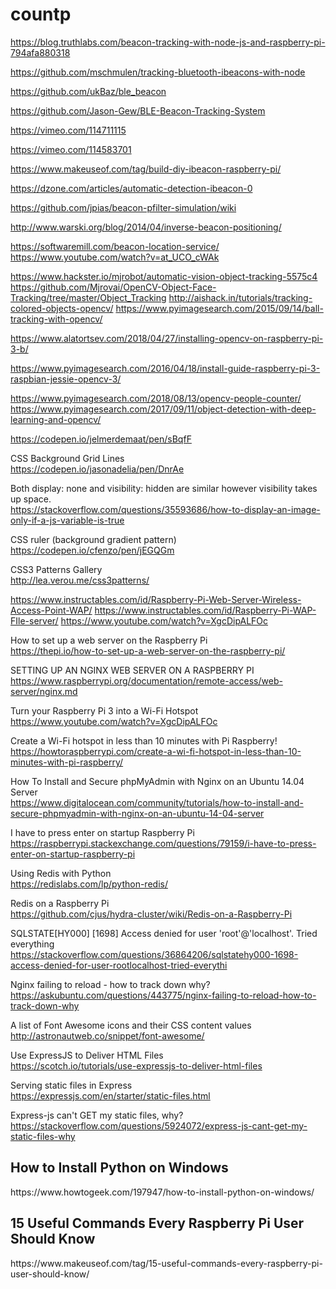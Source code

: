 # countp

https://blog.truthlabs.com/beacon-tracking-with-node-js-and-raspberry-pi-794afa880318

https://github.com/mschmulen/tracking-bluetooth-ibeacons-with-node

https://github.com/ukBaz/ble_beacon

https://github.com/Jason-Gew/BLE-Beacon-Tracking-System

https://vimeo.com/114711115

https://vimeo.com/114583701


https://www.makeuseof.com/tag/build-diy-ibeacon-raspberry-pi/

https://dzone.com/articles/automatic-detection-ibeacon-0


https://github.com/jpias/beacon-pfilter-simulation/wiki

http://www.warski.org/blog/2014/04/inverse-beacon-positioning/

https://softwaremill.com/beacon-location-service/
https://www.youtube.com/watch?v=at_UCO_cWAk



https://www.hackster.io/mjrobot/automatic-vision-object-tracking-5575c4
https://github.com/Mjrovai/OpenCV-Object-Face-Tracking/tree/master/Object_Tracking
http://aishack.in/tutorials/tracking-colored-objects-opencv/
https://www.pyimagesearch.com/2015/09/14/ball-tracking-with-opencv/



https://www.alatortsev.com/2018/04/27/installing-opencv-on-raspberry-pi-3-b/

https://www.pyimagesearch.com/2016/04/18/install-guide-raspberry-pi-3-raspbian-jessie-opencv-3/





https://www.pyimagesearch.com/2018/08/13/opencv-people-counter/
https://www.pyimagesearch.com/2017/09/11/object-detection-with-deep-learning-and-opencv/

https://codepen.io/jelmerdemaat/pen/sBqfF

CSS Background Grid Lines</br>
https://codepen.io/jasonadelia/pen/DnrAe

Both display: none and visibility: hidden are similar however visibility takes up space.</br>
https://stackoverflow.com/questions/35593686/how-to-display-an-image-only-if-a-js-variable-is-true

CSS ruler (background gradient pattern)</br>
https://codepen.io/cfenzo/pen/jEGQGm

CSS3 Patterns Gallery</br>
http://lea.verou.me/css3patterns/

https://www.instructables.com/id/Raspberry-Pi-Web-Server-Wireless-Access-Point-WAP/
https://www.instructables.com/id/Raspberry-Pi-WAP-FIle-server/
https://www.youtube.com/watch?v=XgcDipALFOc

How to set up a web server on the Raspberry Pi</br>
https://thepi.io/how-to-set-up-a-web-server-on-the-raspberry-pi/

SETTING UP AN NGINX WEB SERVER ON A RASPBERRY PI</br>
https://www.raspberrypi.org/documentation/remote-access/web-server/nginx.md

Turn your Raspberry Pi 3 into a Wi-Fi Hotspot</br>
https://www.youtube.com/watch?v=XgcDipALFOc

Create a Wi-Fi hotspot in less than 10 minutes with Pi Raspberry!</br>
https://howtoraspberrypi.com/create-a-wi-fi-hotspot-in-less-than-10-minutes-with-pi-raspberry/</br>

How To Install and Secure phpMyAdmin with Nginx on an Ubuntu 14.04 Server</br>
https://www.digitalocean.com/community/tutorials/how-to-install-and-secure-phpmyadmin-with-nginx-on-an-ubuntu-14-04-server</br>

I have to press enter on startup Raspberry Pi</br>
https://raspberrypi.stackexchange.com/questions/79159/i-have-to-press-enter-on-startup-raspberry-pi</br>

Using Redis with Python</br>
https://redislabs.com/lp/python-redis/</br>

Redis on a Raspberry Pi</br>
https://github.com/cjus/hydra-cluster/wiki/Redis-on-a-Raspberry-Pi</br>

SQLSTATE[HY000] [1698] Access denied for user 'root'@'localhost'. Tried everything</br>
https://stackoverflow.com/questions/36864206/sqlstatehy000-1698-access-denied-for-user-rootlocalhost-tried-everythi</br>

Nginx failing to reload - how to track down why?</br>
https://askubuntu.com/questions/443775/nginx-failing-to-reload-how-to-track-down-why</br>


A list of Font Awesome icons and their CSS content values</br>
http://astronautweb.co/snippet/font-awesome/

Use ExpressJS to Deliver HTML Files</br>
https://scotch.io/tutorials/use-expressjs-to-deliver-html-files

Serving static files in Express</br>
https://expressjs.com/en/starter/static-files.html

Express-js can't GET my static files, why?</br>
https://stackoverflow.com/questions/5924072/express-js-cant-get-my-static-files-why</br>

<h2>How to Install Python on Windows</h2>
https://www.howtogeek.com/197947/how-to-install-python-on-windows/</br>

<h2>15 Useful Commands Every Raspberry Pi User Should Know</h2>
https://www.makeuseof.com/tag/15-useful-commands-every-raspberry-pi-user-should-know/</br>



